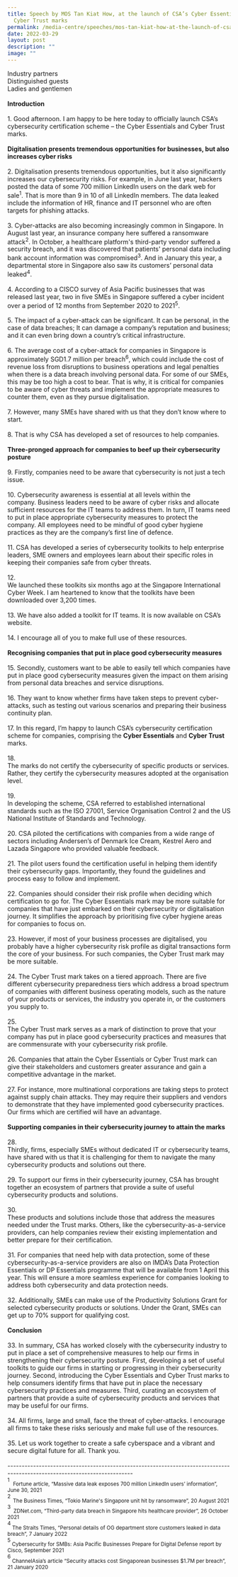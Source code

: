 ```yaml
---
title: Speech by MOS Tan Kiat How, at the launch of CSA’s Cyber Essentials and
  Cyber Trust marks
permalink: /media-centre/speeches/mos-tan-kiat-how-at-the-launch-of-csa-cyber-essentials-and-cyber-trust-marks/
date: 2022-03-29
layout: post
description: ""
image: ""
---
```

Industry partners<br>
Distinguished guests<br>
Ladies and gentlemen<br>
<br>
<strong>Introduction</strong><br>
<br>
1.<span style="white-space: pre;">		</span>Good afternoon. I am happy to be here today to officially launch CSA’s cybersecurity certification scheme – the Cyber Essentials and Cyber Trust marks.&nbsp;<br>
<br>
<strong>Digitalisation presents tremendous opportunities for businesses, but also increases cyber risks</strong><br>
<br>
2.<span style="white-space: pre;">		</span>Digitalisation presents tremendous opportunities, but it also significantly increases our cybersecurity risks.&nbsp;For example, in June last year, hackers posted the data of some 700 million LinkedIn users on the dark web for sale<sup>1</sup>. That is more than 9 in 10 of all LinkedIn members.&nbsp;The data leaked include the information of HR, finance and IT personnel who are often targets for phishing attacks.<br>
<br>
3.<span style="white-space: pre;">		</span>Cyber-attacks are also becoming increasingly common in Singapore.&nbsp;In August last year, an insurance company here suffered a ransomware attack<sup>2</sup>.&nbsp;In October, a healthcare platform's third-party vendor suffered a security breach, and it was discovered that patients' personal data including bank account information was compromised<sup>3</sup>.&nbsp;And in January this year, a departmental store in Singapore also saw its customers’ personal data leaked<sup>4</sup>.<br>
<br>
4.<span style="white-space: pre;">		</span>According to a CISCO survey of Asia Pacific businesses that was released last year, two in five SMEs in Singapore suffered a cyber incident over a period of 12 months from September 2020 to 2021<sup>5</sup>.&nbsp;<br>
<br>
5.<span style="white-space: pre;">		</span>The impact of a cyber-attack can be significant. It can be personal, in the case of data breaches;&nbsp;It can damage a company’s reputation and business; and it can even bring down a country’s critical infrastructure.<br>
<br>
6.<span style="white-space: pre;">		</span>The average cost of a cyber-attack for companies in Singapore is approximately SGD1.7 million per breach<sup>6</sup>, which could include the cost of revenue loss from disruptions to business operations and legal penalties when there is a data breach involving personal data.&nbsp;For some of our SMEs, this may be too high a cost to bear.&nbsp;That is why, it is critical for companies to be aware of cyber threats and implement the appropriate measures to counter them, even as they pursue digitalisation.<br>
<br>
7.<span style="white-space: pre;">		</span>However, many SMEs have shared with us that they don’t know where to start.&nbsp;&nbsp;<br>
<br>
8.<span style="white-space: pre;">		</span>That is why CSA has developed a set of resources to help companies.&nbsp;<br>
<br>
<strong>Three-pronged approach for companies to beef up their cybersecurity posture<br>
</strong><br>
9.<span style="white-space: pre;">		</span>Firstly, companies need to be aware that cybersecurity is not just a tech issue.<br>
<br>
10.<span style="white-space: pre;">		</span>Cybersecurity awareness is essential at all levels within the company.&nbsp;Business leaders need to be aware of cyber risks and allocate sufficient resources for the IT teams to address them.&nbsp;In turn, IT teams need to put in place appropriate cybersecurity measures to protect the company.&nbsp;All employees need to be mindful of good cyber hygiene practices as they are the company’s first line of defence.<br>
<br>
11.<span style="white-space: pre;">		</span>CSA has developed a series of cybersecurity toolkits to help enterprise leaders, SME owners and employees learn about their specific roles in keeping their companies safe from cyber threats.&nbsp;<br>
<br>
12.<span style="white-space: pre;">		</span>We launched these toolkits six months ago at the Singapore International Cyber Week. I am heartened to know that the toolkits have been downloaded over 3,200 times.&nbsp;<br>
<br>
13.<span style="white-space: pre;">		</span>We have also added a toolkit for IT teams. It is now available on CSA’s website.<br>
<br>
14.<span style="white-space: pre;">		</span>I encourage all of you to make full use of these resources.<br>
<br>
<strong>Recognising companies that put in place good cybersecurity measures&nbsp;</strong><br>
<br>
15.<span style="white-space: pre;">		</span>Secondly, customers want to be able to easily tell which companies have put in place good cybersecurity measures given the impact on them arising from personal data breaches and service disruptions.<br>
<br>
16.<span style="white-space: pre;">		</span>They want to know whether firms have taken steps to prevent cyber-attacks, such as testing out various scenarios and preparing their business continuity plan.&nbsp;<br>
<br>
17.<span style="white-space: pre;">		</span>In this regard, I’m happy to launch CSA’s cybersecurity certification scheme for companies, comprising the <strong>Cyber Essentials</strong> and <strong>Cyber Trust</strong> marks.<br>
<br>
18.<span style="white-space: pre;">		</span>The marks do not certify the cybersecurity of specific products or services. Rather, they certify the cybersecurity measures adopted at the organisation level.&nbsp;<br>
<br>
19.<span style="white-space: pre;">		</span>In developing the scheme, CSA referred to established international standards such as the ISO 27001, Service Organisation Control 2 and the US National Institute of Standards and Technology.&nbsp;<br>
<br>
20.<span style="white-space: pre;">		</span>CSA piloted the certifications with companies from a wide range of sectors including Andersen’s of Denmark Ice Cream, Kestrel Aero and Lazada Singapore who provided valuable feedback.&nbsp;<br>
<br>
21.<span style="white-space: pre;">		</span>The pilot users found the certification useful in helping them identify their cybersecurity gaps. Importantly, they found the guidelines and process easy to follow and implement.<br>
<br>
22.<span style="white-space: pre;">		</span>Companies should consider their risk profile when deciding which certification to go for. The Cyber Essentials mark may be more suitable for companies that have just embarked on their cybersecurity or digitalisation journey. It simplifies the approach by prioritising five cyber hygiene areas for companies to focus on.&nbsp;<br>
<br>
23.<span style="white-space: pre;">		</span>However, if most of your business processes are digitalised, you probably have a higher cybersecurity risk profile as digital transactions form the core of your business. For such companies, the Cyber Trust mark may be more suitable.&nbsp;<br>
<br>
24.<span style="white-space: pre;">		</span>The Cyber Trust mark takes on a tiered approach. There are five different cybersecurity preparedness tiers which address a broad spectrum of companies with different business operating models, such as the nature of your products or services, the industry you operate in, or the customers you supply to.&nbsp;<br>
<br>
25.<span style="white-space: pre;">		</span>The Cyber Trust mark serves as a mark of distinction to prove that your company has put in place good cybersecurity practices and measures that are commensurate with your cybersecurity risk profile.<br>
<br>
26.<span style="white-space: pre;">		</span>Companies that attain the Cyber Essentials or Cyber Trust mark can give their stakeholders and customers greater assurance and gain a competitive advantage in the market.&nbsp;<br>
<br>
27.<span style="white-space: pre;">		</span>For instance, more multinational corporations are taking steps to protect against supply chain attacks. They may require their suppliers and vendors to demonstrate that they have implemented good cybersecurity practices. Our firms which are certified will have an advantage.<br>
<br>
<strong>Supporting companies in their cybersecurity journey to attain the marks</strong><br>
<br>
28.<span style="white-space: pre;">		</span>Thirdly, firms, especially SMEs without dedicated IT or cybersecurity teams, have shared with us that it is challenging for them to navigate the many cybersecurity products and solutions out there.&nbsp;<br>
<br>
29.<span style="white-space: pre;">		</span>To support our firms in their cybersecurity journey, CSA has brought together an ecosystem of partners that provide a suite of useful cybersecurity products and solutions.&nbsp;<br>
<br>
30.<span style="white-space: pre;">		</span>These products and solutions include those that address the measures needed under the Trust marks. Others, like the cybersecurity-as-a-service providers, can help companies review their existing implementation and better prepare for their certification.<br>
<br>
31.<span style="white-space: pre;">		</span>For companies that need help with data protection, some of these cybersecurity-as-a-service providers are also on IMDA’s Data Protection Essentials or DP Essentials programme that will be available from 1 April this year. This will ensure a more seamless experience for companies looking to address both cybersecurity and data protection needs.<br>
<br>
32.<span style="white-space: pre;">		</span>Additionally, SMEs can make use of the Productivity Solutions Grant for selected cybersecurity products or solutions. Under the Grant, SMEs can get up to 70% support for qualifying cost.&nbsp;<br>
<br>
<strong>Conclusion</strong><br>
<br>
33.<span style="white-space: pre;">		</span>In summary, CSA has worked closely with the cybersecurity industry to put in place a set of comprehensive measures to help our firms in strengthening their cybersecurity posture. First, developing a set of useful toolkits to guide our firms in starting or progressing in their cybersecurity journey.&nbsp;Second, introducing the Cyber Essentials and Cyber Trust marks to help consumers identify firms that have put in place the necessary cybersecurity practices and measures.&nbsp;Third, curating an ecosystem of partners that provide a suite of cybersecurity products and services that may be useful for our firms.<br>
<br>
34.<span style="white-space: pre;">		</span>All firms, large and small, face the threat of cyber-attacks. I encourage all firms to take these risks seriously and make full use of the resources.&nbsp;<br>
<br>
35.<span style="white-space: pre;">		</span>Let us work together to create a safe cyberspace and a vibrant and secure digital future for all. Thank you.<br>
<br>
--------------------------------------------------------------------------------------------------------------------------<br>
<sup>1</sup>&nbsp; <sub>Fortune article, “Massive data leak exposes 700 million LinkedIn users’ information”, June 30, 2021<br>
</sub><sup>2</sup><sub><sup>&nbsp;&nbsp;</sup></sub><sub>The Business Times, “Tokio Marine's Singapore unit hit by ransomware”, 20 August 2021<br>
<sup></sup></sub><sup>3&nbsp;&nbsp;<sub></sub></sup><sub>ZDNet.com, “Third-party data breach in Singapore hits healthcare provider”, 26 October 2021<br>
<sup></sup></sub><sup>4&nbsp;</sup><sub>The Straits Times, “Personal details of OG department store customers leaked in data breach”, 7 January 2022<br>
<sup></sup></sub><sup>5&nbsp;</sup><sub>Cybersecurity for SMBs: Asia Pacific Businesses Prepare for Digital Defense report by Cisco, September 2021<br>
<sup></sup></sub><sup>6&nbsp;</sup><sub>ChannelAsia’s article “Security attacks cost Singaporean businesses $1.7M per breach”, 21 January 2020<sup></sup><br>
</sub><sub><sup></sup><br>
<br></sub>